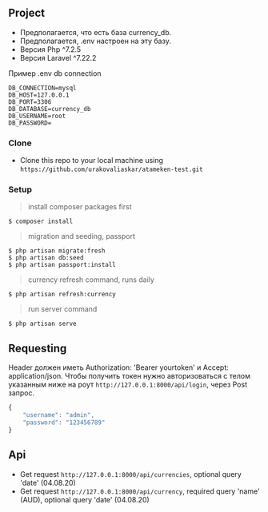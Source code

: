 ## Project
- Предполагается, что есть база сurrency_db.
- Предполагается, .env настроен на эту базу.
- Версия Php ^7.2.5
- Версия Laravel ^7.22.2

Пример .env db connection

```
DB_CONNECTION=mysql
DB_HOST=127.0.0.1
DB_PORT=3306
DB_DATABASE=currency_db
DB_USERNAME=root
DB_PASSWORD=
```

### Clone

- Clone this repo to your local machine using `https://github.com/urakovaliaskar/atameken-test.git`

### Setup

> install composer packages first

```shell
$ composer install
```

> migration and seeding, passport

```shell
$ php artisan migrate:fresh
$ php artisan db:seed
$ php artisan passport:install
```
> currency refresh command, runs daily

```shell
$ php artisan refresh:currency
```

> run server command

```shell
$ php artisan serve
```

## Requesting

Header должен иметь Authorization: 'Bearer yourtoken' и Accept: application/json. Чтобы получить токен нужно авторизоваться с телом указанным ниже на роут `http://127.0.0.1:8000/api/login`, через Post запрос.

```javascript
{
	"username": "admin",
	"password": "123456789"
}
```
## Api
- Get request `http://127.0.0.1:8000/api/currencies`, optional query 'date' (04.08.20)
- Get request `http://127.0.0.1:8000/api/currency`, required query 'name' (AUD), optional query 'date' (04.08.20)

